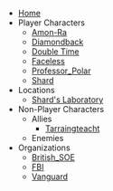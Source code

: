 - [Home](/)
- Player Characters
	- [Amon-Ra](/player_characters/Amon-Ra.md)
	- [Diamondback](/player_characters/Diamondback.md)
	- [Double Time](player_characters/Double_Time.md)
	- [Faceless](player_characters/Faceless.md)
	- [Professor_Polar](player_characters/Professor_Polar.md)
	- [Shard](player_characters/Shard.md)
- Locations
	- [Shard's Laboratory](locations/New_York_State/New_York_City/Staten_Island/Shards_Laboratory.md)
- Non-Player Characters
	- Allies
		- [Tarraingteacht](npcs/Tarraingteacht.md)
	- Enemies
- Organizations
	- [British_SOE](organizations/British_Government/British_SOE.md)
	- [FBI](organizations/US_Government/FBI.md)
	- [Vanguard](/organizations/Vanguard.md)